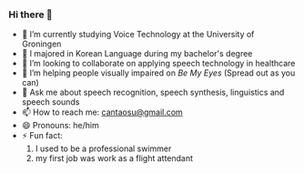 ### Hi there 👋


- 🔭 I’m currently studying Voice Technology at the University of Groningen
- 📑 I majored in Korean Language during my bachelor's degree 
- 👯 I’m looking to collaborate on applying speech technology in healthcare
- 🤔 I’m helping people visually impaired on _Be My Eyes_ (Spread out as you can)
- 💬 Ask me about speech recognition, speech synthesis, linguistics and speech sounds
- 📫 How to reach me: cantaosu@gmail.com
- 😄 Pronouns: he/him
- ⚡ Fun fact:
  1) I used to be a professional swimmer
  2) my first job was work as a flight attendant

